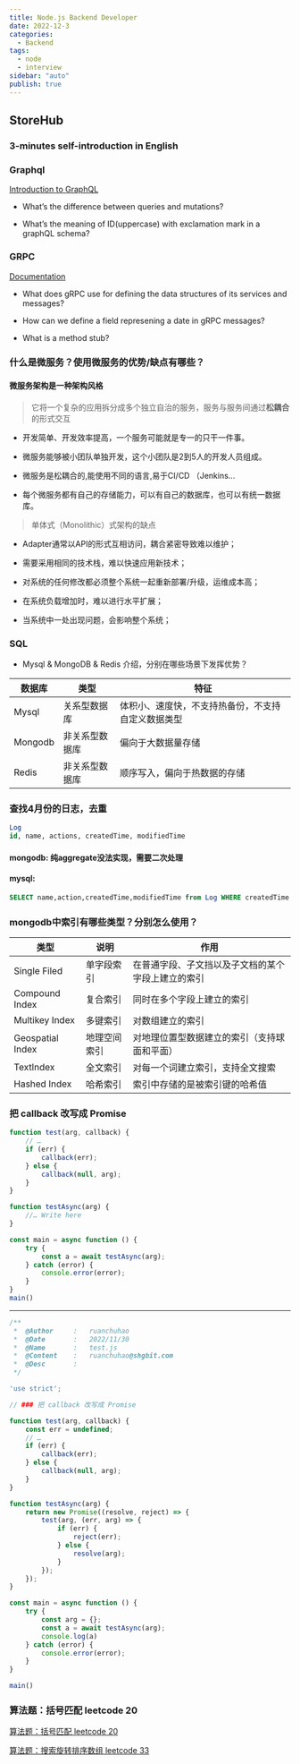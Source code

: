 ```yaml
---
title: Node.js Backend Developer
date: 2022-12-3
categories:
  - Backend
tags:
  - node
  - interview
sidebar: "auto"
publish: true
---
```


## StoreHub

### 3-minutes self-introduction in English

### Graphql

[Introduction to GraphQL](https://graphql.org/learn)

- What’s the difference between queries and mutations? 

- What’s the meaning of ID(uppercase) with exclamation mark in a graphQL schema?

### GRPC

[Documentation](https://grpc.io/docs/)

- What does gRPC use for defining the data structures of its services and messages?    

- How can we define a field represening a date in gRPC messages?                                   

- What is a method stub?

### 什么是微服务？使用微服务的优势/缺点有哪些？

#### 微服务架构是一种架构风格
> 它将一个复杂的应用拆分成多个独立自治的服务，服务与服务间通过**松耦合**的形式交互

- 开发简单、开发效率提高，一个服务可能就是专一的只干一件事。

- 微服务能够被小团队单独开发，这个小团队是2到5人的开发人员组成。
  
- 微服务是松耦合的,能使用不同的语言,易于CI/CD （Jenkins...

- 每个微服务都有自己的存储能力，可以有自己的数据库，也可以有统一数据库。

> 单体式（Monolithic）式架构的缺点

- Adapter通常以API的形式互相访问，耦合紧密导致难以维护；

- 需要采用相同的技术栈，难以快速应用新技术；

- 对系统的任何修改都必须整个系统一起重新部署/升级，运维成本高；

- 在系统负载增加时，难以进行水平扩展；

- 当系统中一处出现问题，会影响整个系统；

### SQL

- Mysql & MongoDB & Redis 介绍，分别在哪些场景下发挥优势？

| 数据库  | 类型           | 特征                                               |
| ------- | -------------- | -------------------------------------------------- |
| Mysql   | 关系型数据库   | 体积小、速度快，不支持热备份，不支持自定义数据类型 |
| Mongodb | 非关系型数据库 | 偏向于大数据量存储                                 |
| Redis   | 非关系型数据库 | 顺序写入，偏向于热数据的存储                       |

### 查找4月份的日志，去重

```sql 
Log
id, name, actions, createdTime, modifiedTime
```
#### mongodb: 纯aggregate没法实现，需要二次处理

#### mysql: 

``` sql
SELECT name,action,createdTime,modifiedTime from Log WHERE createdTime BETWEEN '2022-04-01' and '2022-04-30' GROUP BY name,action,createdTime,modifiedTime;
```

### mongodb中索引有哪些类型？分别怎么使用？

 | 类型             | 说明         | 作用                                                |
 | ---------------- | ------------ | --------------------------------------------------- |
 | Single Filed     | 单字段索引   | 在普通字段、子文挡以及子文档的某个 字段上建立的索引 |
 | Compound Index   | 复合索引     | 同时在多个字段上建立的索引                          |
 | Multikey Index   | 多键索引     | 对数组建立的索引                                    |
 | Geospatial Index | 地理空间索引 | 对地理位置型数据建立的索引（支持球面和平面）        |
 | Textlndex        | 全文索引     | 对每一个词建立索引，支持全文搜索                    |
 | Hashed Index     | 哈希索引     | 索引中存储的是被索引键的哈希值                      |

### 把 callback 改写成 Promise 

```js
function test(arg, callback) {
    // … 
    if (err) {
        callback(err);
    } else {
        callback(null, arg);
    }
}

function testAsync(arg) {
    //… Write here
}

const main = async function () {
    try {
        const a = await testAsync(arg);
    } catch (error) {
        console.error(error);
    }
}
main()
```
---

```js
/**
 *  @Author     :   ruanchuhao
 *  @Date       :   2022/11/30
 *  @Name       :   test.js
 *  @Content    :   ruanchuhao@shgbit.com
 *  @Desc       :
 */

'use strict';

// ### 把 callback 改写成 Promise

function test(arg, callback) {
    const err = undefined;
    // …
    if (err) {
        callback(err);
    } else {
        callback(null, arg);
    }
}

function testAsync(arg) {
    return new Promise((resolve, reject) => {
        test(arg, (err, arg) => {
            if (err) {
                reject(err);
            } else {
                resolve(arg);
            }
        });
    });
}

const main = async function () {
    try {
        const arg = {};
        const a = await testAsync(arg);
        console.log(a)
    } catch (error) {
        console.error(error);
    }
}

main()
```
### 算法题：括号匹配 leetcode 20 

[算法题：括号匹配 leetcode 20](/leetcode-js/#_20-有效的括号)

[算法题：搜索旋转排序数组 leetcode 33](http://localhost:8082/leetcode-js/#_33-搜索旋转排序数组)



